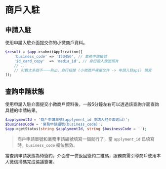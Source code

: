 # 商戶入駐
## 申請入駐

使用申請入駐介面提交你的小微商戶資料。

```php
$result = $app->submitApplication([
    'business_code' => '123456', // 業務申請編號
    'id_card_copy'  => 'media_id', // 身份證人像面照片
    // ...
    // 引數太多就不一一列出，自行根據 (小微商戶專屬文件 -> 申請入駐api) 填寫
]);
```

## 查詢申請狀態

使用申請入駐介面提交小微商戶資料後，一般5分鐘左右可以透過該查詢介面查詢具體的申請結果。

```php
$applymentId = '商戶申請單號(applyment_id 申請入駐介面返回)';
$businessCode = '業務申請編號(business_code)';
$app->getStatus(string $applymentId, string $businessCode = '');
```
> 商戶申請單號和業務申請編號填寫一個就行了，當 `applyment_id` 已填寫時，`business_code` 欄位無效。

當查詢申請狀態為待簽約，介面會一併返回簽約二維碼，服務商需引導商戶使用本人微信掃碼完成協議簽署。
